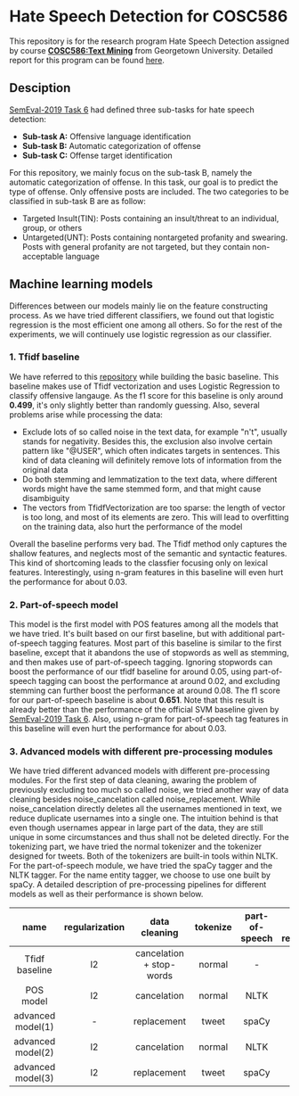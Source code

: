 # Hate Speech Detection for COSC586

This repository is for the research program Hate Speech Detection assigned by course [**COSC586:Text Mining**](https://myaccess.georgetown.edu/pls/bninbp/bwckctlg.p_disp_course_detail?cat_term_in=201730&subj_code_in=COSC&crse_numb_in=586) from Georgetown University. Detailed report for this program can be found [here](https://github.com/mathfather/Hate-Speech-Detection-For-COSC586/blob/master/A%20light-weight%20model%20for%20target%20detection%20in%20offensive%20language.pdf).

## Desciption

[SemEval-2019 Task 6](https://arxiv.org/pdf/1903.08983.pdf) had defined three sub-tasks for hate speech detection:

- **Sub-task A:** Offensive language identification
- **Sub-task B:** Automatic categorization of offense
- **Sub-task C:** Offense target identification

For this repository, we mainly focus on the sub-task B, namely the automatic categorization of offense. In this task, our goal is to predict the type of offense. Only offensive posts are included. The two categories to be classified in sub-task B are as follow:

- Targeted Insult(TIN): Posts containing an insult/threat to an individual, group, or others
- Untargeted(UNT): Posts containing nontargeted profanity and swearing. Posts with general profanity are not targeted, but they contain non-acceptable language

## Machine learning models

Differences between our models mainly lie on the feature constructing process. As we have tried different classifiers, we found out that logistic regression is the most efficient one among all others. So for the rest of the experiments, we will continuely use logistic regression as our classifier.

### 1. Tfidf baseline

We have referred to this [repository](https://github.com/FTS152/NLP-Project-2-Offensive-Tweet-Classification-SemEval-2019-Task6) while building the basic baseline. This baseline makes use of Tfidf vectorization and uses Logistic Regression to classify offensive langauge. As the f1 score for this baseline is only around **0.499**, it's only slightly better than randomly guessing. Also, several problems arise while processing the data:

- Exclude lots of so called noise in the text data, for example "n't", usually stands for negativity. Besides this, the exclusion also involve certain pattern like "@USER", which often indicates targets in sentences. This kind of data cleaning will definitely remove lots of information from the original data
- Do both stemming and lemmatization to the text data, where different words might have the same stemmed form, and that might cause disambiguity
- The vectors from TfidfVectorization are too sparse: the length of vector is too long, and most of its elements are zero. This will lead to overfitting on the training data, also hurt the performance of the model

Overall the baseline performs very bad. The Tfidf method only captures the shallow features, and neglects most of the semantic and syntactic features. This kind of shortcoming leads to the classfier focusing only on lexical features. Interestingly, using n-gram features in this baseline will even hurt the performance for about 0.03.

### 2. Part-of-speech model

This model is the first model with POS features among all the models that we have tried. It's built based on our first baseline, but with additional part-of-speech tagging features. Most part of this baseline is similar to the first baseline, except that it abandons the use of stopwords as well as stemming, and then makes use of part-of-speech tagging.
Ignoring stopwords can boost the performance of our tfidf baseline for around 0.05, using part-of-speech tagging can boost the performance at around 0.02, and excluding stemming can further boost the performance at around 0.08. The f1 score for our part-of-speech baseline is about **0.651**. Note that this result is already better than the performance of the official SVM baseline given by [SemEval-2019 Task 6](https://arxiv.org/pdf/1903.08983.pdf). Also, using n-gram for part-of-speech tag features in this baseline will even hurt the performance for about 0.03.

### 3. Advanced models with different pre-processing modules 

We have tried different advanced models with different pre-processing modules. For the first step of data cleaning, awaring the problem of previously excluding too much so called noise, we tried another way of data cleaning besides noise_cancelation called noise_replacement. While noise_cancelation directly deletes all the usernames mentioned in text, we reduce duplicate usernames into a single one. The intuition behind is that even though usernames appear in large part of the data, they are still unique in some circumstances and thus shall not be deleted directly. For the tokenizing part, we have tried the normal tokenizer and the tokenizer designed for tweets. Both of the tokenizers are built-in tools within NLTK. For the part-of-speech module, we have tried the spaCy tagger and the NLTK tagger. For the name entity tagger, we choose to use one built by spaCy. A detailed description of pre-processing pipelines for different models as well as their performance is shown below.

|name|regularization|data cleaning|tokenize|part-of-speech|name entity recognition|lemmatization|Macro F1|
|:--:|:------------:|:-----------:|:------:|:------------:|:---------------------:|:-----------:|:------:|
|Tfidf baseline|l2|cancelation + stop-words|normal| - | - |stemming + lemmatization|0.499|
|POS model|l2|cancelation|normal|NLTK| - |lemmatization|0.651|
|advanced model(1)| - |replacement|tweet|spaCy| - |lemmatization|0.581|
|advanced model(2)|l2|cancelation|normal|NLTK|spaCy|lemmatization|0.657|
|advanced model(3)|l2|replacement|tweet|spaCy|spaCy|lemmatization|**0.679**|